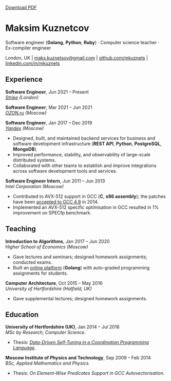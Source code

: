 [Download PDF](./cv.pdf)

# Maksim Kuznetcov

Software engineer (**Golang**, **Python**, **Ruby**) · Computer science teacher · Ex-compiler engineer


London, UK | [maks.kuznetsov@gmail.com](mailto:maks.kuznetsov@gmail.com) | [github.com/mkuznets](https://github.com/mkuznets) | [linkedin.com/in/mkuznets](https://linkedin.com/in/mkuznets)

## Experience

**Software Engineer**, Jun 2021 – Present\
*[Stripe](https://stripe.com)* *(London)*


**Software Engineer**, Mar 2021 – Jun 2021\
*[OZON.ru](https://ozon.ru)* *(Moscow)*


**Software Engineer**, Jan 2017 – Dec 2019\
*[Yandex](https://yandex.com/company)* *(Moscow)*

* Designed, built, and maintained backend services for business and software development infrastructure (**REST API**, **Python**, **PostgreSQL**, **MongoDB**).
* Improved performance, stability, and observability of large-scale distributed systems.
* Collaborated with other teams to establish and improve integrations across software development tools and services.

**Software Engineer Intern**, Jun 2011 – Jun 2013\
*Intel Corporation* *(Moscow)*

* Contributed to AVX-512 support in GCC (**C**, **x86 assembly**); the patches have been [accepted to GCC 4.9](https://gcc.gnu.org/news.html#:~:text=Intel%20AVX-512%20support) in 2014.
* Implemented an AVX-512 specific optimisation in GCC resulted in 1% improvement on SPECfp benchmark.


## Teaching

**Introduction to Algorithms**, Jan 2017 – Jun 2020\
*Higher School of Economics* *(Moscow)*

* Gave lectures and seminars; designed homework assignments; conducted exams.
* Built an [online platform](https://github.com/mkuznets/classbox) (**Golang**) with auto-graded programming assignments for students.

**Computer Architecture**, Oct 2015 – May 2016\
*University of Hertfordshire* *(Hatfield, UK)*

* Gave supplemental lectures; designed homework assignments.


## Education

**University of Hertfordshire (UK)**, Jan 2014 – Jul 2016\
*MSc by Research, Computer Science.* 

* Thesis: *[Data-Driven Self-Tuning in a Coordination Programming Language](http://uhra.herts.ac.uk/handle/2299/17198)*.

**Moscow Institute of Physics and Technology**, Sep 2009 – Feb 2014\
*BSc, Applied Mathematics and Physics.* 

* Thesis: *On Element-Wise Predicates Support in GCC Autovectorisation*.


